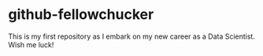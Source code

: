 # github-fellowchucker
This is my first repository as I embark on my new career as a Data Scientist. Wish me luck!
